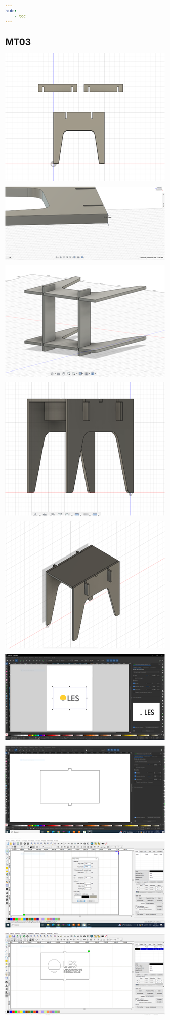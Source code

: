 ```yaml
---
hide:
    - toc
---
```


# MT03

![](../images/MT03/Lamina.png)


![](../images/MT03/6mm.PNG)


![](../images/MT03/Captura.PNG)


![](../images/MT03/terminado.PNG)


![](../images/MT03/terminadoo.PNG)


![](../images/MT03/logo.PNG)


![](../images/MT03/mesa.PNG)


![](../images/MT03/configuracion%20de%20app.PNG)


![](../images/MT03/preparacion%20de%20coerte.PNG)
